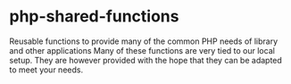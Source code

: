 php-shared-functions
====================

Reusable functions to provide many of the common PHP needs of library and other applications   Many of these functions are very tied to our local setup. They are however provided with the hope that they can be adapted to meet your needs. 
